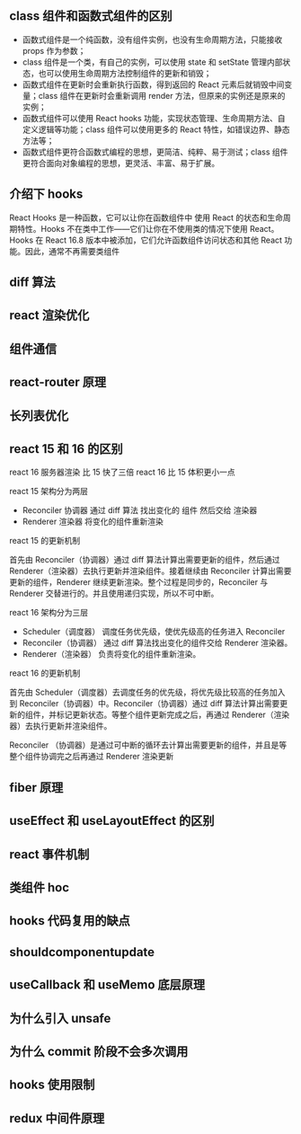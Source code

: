 ## class 组件和函数式组件的区别

- 函数式组件是一个纯函数，没有组件实例，也没有生命周期方法，只能接收 props 作为参数；
- class 组件是一个类，有自己的实例，可以使用 state 和 setState 管理内部状态，也可以使用生命周期方法控制组件的更新和销毁；
- 函数式组件在更新时会重新执行函数，得到返回的 React 元素后就销毁中间变量；class 组件在更新时会重新调用 render 方法，但原来的实例还是原来的实例；
- 函数式组件可以使用 React hooks 功能，实现状态管理、生命周期方法、自定义逻辑等功能；class 组件可以使用更多的 React 特性，如错误边界、静态方法等；
- 函数式组件更符合函数式编程的思想，更简洁、纯粹、易于测试；class 组件更符合面向对象编程的思想，更灵活、丰富、易于扩展。

## 介绍下 hooks

React Hooks 是一种函数，它可以让你在函数组件中 使用 React 的状态和生命周期特性。Hooks 不在类中工作——它们让你在不使用类的情况下使用 React。Hooks 在 React 16.8 版本中被添加，它们允许函数组件访问状态和其他 React 功能。因此，通常不再需要类组件

## diff 算法

## react 渲染优化

## 组件通信

## react-router 原理

## 长列表优化

## react 15 和 16 的区别

react 16 服务器渲染 比 15 快了三倍
react 16 比 15 体积更小一点

react 15 架构分为两层

- Reconciler 协调器 通过 diff 算法 找出变化的 组件 然后交给 渲染器
- Renderer 渲染器 将变化的组件重新渲染

react 15 的更新机制

首先由 Reconciler（协调器）通过 diff 算法计算出需要更新的组件，然后通过 Renderer（渲染器）去执行更新并渲染组件。接着继续由 Reconciler 计算出需要更新的组件，Renderer 继续更新渲染。整个过程是同步的，Reconciler 与 Renderer 交替进行的。并且使用递归实现，所以不可中断。

react 16 架构分为三层

- Scheduler（调度器） 调度任务优先级，使优先级高的任务进入 Reconciler
- Reconciler（协调器） 通过 diff 算法找出变化的组件交给 Renderer 渲染器。
- Renderer（渲染器） 负责将变化的组件重新渲染。

react 16 的更新机制

首先由 Scheduler（调度器）去调度任务的优先级，将优先级比较高的任务加入到 Reconciler（协调器）中。Reconciler（协调器）通过 diff 算法计算出需要更新的组件，并标记更新状态。等整个组件更新完成之后，再通过 Renderer（渲染器）去执行更新并渲染组件。

Reconciler （协调器）是通过可中断的循环去计算出需要更新的组件，并且是等整个组件协调完之后再通过 Renderer 渲染更新

## fiber 原理

## useEffect 和 useLayoutEffect 的区别

## react 事件机制

## 类组件 hoc

## hooks 代码复用的缺点

## shouldcomponentupdate

## useCallback 和 useMemo 底层原理

## 为什么引入 unsafe

## 为什么 commit 阶段不会多次调用

## hooks 使用限制

## redux 中间件原理
